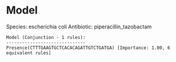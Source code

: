 
# Model

Species: escherichia coli
Antibiotic: piperacillin_tazobactam

```
Model (Conjunction - 1 rules):
------------------------------
Presence(CTTTGAAGTGCTCACACAGATTGTCTGATGA) [Importance: 1.00, 6 equivalent rules]

```

